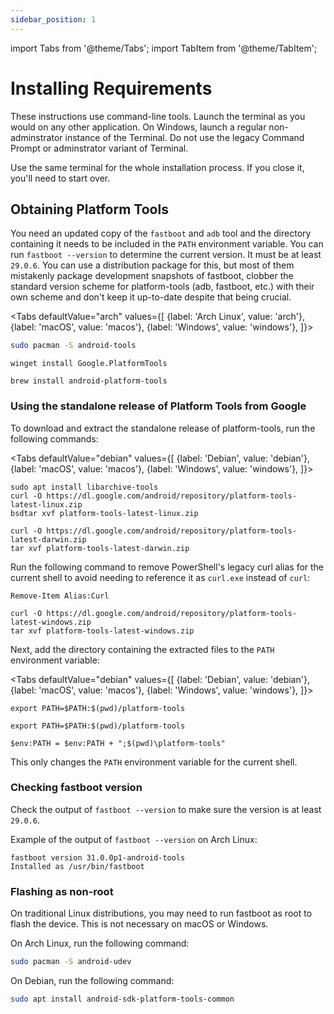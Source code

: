 ```yaml
---
sidebar_position: 1
---
```


import Tabs from '@theme/Tabs';
import TabItem from '@theme/TabItem';

# Installing Requirements

These instructions use command-line tools. Launch the terminal as you would on any other application. On Windows, launch a regular non-adminstrator instance of the Terminal. Do not use the legacy Command Prompt or adminstrator variant of Terminal.

Use the same terminal for the whole installation process. If you close it, you'll need to start over.

## Obtaining Platform Tools

You need an updated copy of the `fastboot` and `adb` tool and the directory containing it needs to be included in the `PATH` environment variable. You can run `fastboot --version` to determine the current version. It must be at least `29.0.6`. You can use a distribution package for this, but most of them mistakenly package development snapshots of fastboot, clobber the standard version scheme for platform-tools (adb, fastboot, etc.) with their own scheme and don't keep it up-to-date despite that being crucial.

<Tabs
    defaultValue="arch"
    values={[
        {label: 'Arch Linux', value: 'arch'},
        {label: 'macOS', value: 'macos'},
        {label: 'Windows', value: 'windows'},
    ]}>

<TabItem value="arch">

```sh
sudo pacman -S android-tools
```

</TabItem>

<TabItem value="windows">

```
winget install Google.PlatformTools
```

</TabItem>

<TabItem value="macos">

```
brew install android-platform-tools
```

</TabItem>

</Tabs>

### Using the standalone release of Platform Tools from Google

To download and extract the standalone release of platform-tools, run the following commands:

<Tabs
    defaultValue="debian"
    values={[
        {label: 'Debian', value: 'debian'},
        {label: 'macOS', value: 'macos'},
        {label: 'Windows', value: 'windows'},
    ]}>

<TabItem value="debian">

```
sudo apt install libarchive-tools
curl -O https://dl.google.com/android/repository/platform-tools-latest-linux.zip
bsdtar xvf platform-tools-latest-linux.zip
```

</TabItem>

<TabItem value="macos">

```
curl -O https://dl.google.com/android/repository/platform-tools-latest-darwin.zip
tar xvf platform-tools-latest-darwin.zip
```

</TabItem>

<TabItem value="windows">

Run the following command to remove PowerShell's legacy curl alias for the current shell to avoid needing to reference it as `curl.exe` instead of `curl`:

```shell
Remove-Item Alias:Curl
```

```
curl -O https://dl.google.com/android/repository/platform-tools-latest-windows.zip
tar xvf platform-tools-latest-windows.zip
```

</TabItem>

</Tabs>

Next, add the directory containing the extracted files to the `PATH` environment variable:

<Tabs
    defaultValue="debian"
    values={[
        {label: 'Debian', value: 'debian'},
        {label: 'macOS', value: 'macos'},
        {label: 'Windows', value: 'windows'},
    ]}>

<TabItem value="debian">

```
export PATH=$PATH:$(pwd)/platform-tools
```

</TabItem>

<TabItem value="macos">

```
export PATH=$PATH:$(pwd)/platform-tools
```

</TabItem>

<TabItem value="windows">

```
$env:PATH = $env:PATH + ";$(pwd)\platform-tools"
```

</TabItem>

</Tabs>

This only changes the `PATH` environment variable for the current shell.

### Checking fastboot version

Check the output of `fastboot --version` to make sure the version is at least `29.0.6`.

Example of the output of `fastboot --version` on Arch Linux:

``` shell
fastboot version 31.0.0p1-android-tools
Installed as /usr/bin/fastboot
```

### Flashing as non-root

On traditional Linux distributions, you may need to run fastboot as root to flash the device.
This is not necessary on macOS or Windows.

On Arch Linux, run the following command:

``` bash
sudo pacman -S android-udev
```

On Debian, run the following command:

``` bash
sudo apt install android-sdk-platform-tools-common
```
